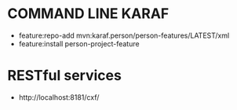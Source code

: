 # COMMAND LINE KARAF
- feature:repo-add mvn:karaf.person/person-features/LATEST/xml
- feature:install person-project-feature
# RESTful services
- http://localhost:8181/cxf/